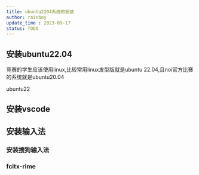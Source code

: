 ```yaml
---
title: ubuntu2204系统的安装
author: rainboy
update_time : 2023-09-17
status: TODO
---
```


## 安装ubuntu22.04

竞赛的学生应该使用linux,比较常用linux发型版就是ubuntu 22.04,且noi官方比赛的系统就是ubuntu20.04

ubuntu22

## 安装vscode

## 安装输入法

### 安装搜狗输入法

### fcitx-rime
